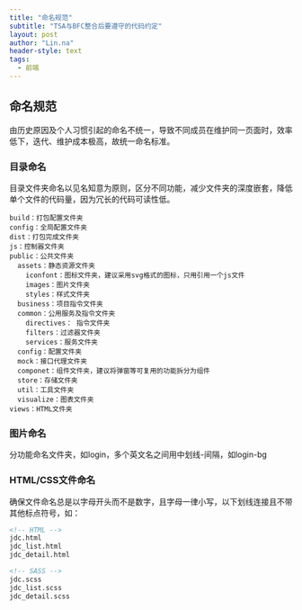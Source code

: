 ```yaml
---
title: "命名规范"
subtitle: "TSA与BFC整合后要遵守的代码约定"
layout: post
author: "Lin.na"
header-style: text
tags:
  - 前端
---
```


## 命名规范
由历史原因及个人习惯引起的命名不统一，导致不同成员在维护同一页面时，效率低下，迭代、维护成本极高，故统一命名标准。
### 目录命名
目录文件夹命名以见名知意为原则，区分不同功能，减少文件夹的深度嵌套，降低单个文件的代码量，因为冗长的代码可读性低。
```
build：打包配置文件夹
config：全局配置文件夹
dist：打包完成文件夹
js：控制器文件夹
public：公共文件夹
  assets：静态资源文件夹
    iconfont：图标文件夹，建议采用svg格式的图标，只用引用一个js文件
    images：图片文件夹
    styles：样式文件夹
  business：项目指令文件夹
  common：公用服务及指令文件夹
    directives： 指令文件夹
    filters：过滤器文件夹
    services：服务文件夹
  config：配置文件夹
  mock：接口代理文件夹
  componet：组件文件夹，建议将弹窗等可复用的功能拆分为组件
  store：存储文件夹
  util：工具文件夹
  visualize：图表文件夹
views：HTML文件夹
```
### 图片命名
分功能命名文件夹，如login，多个英文名之间用中划线-间隔，如login-bg
### HTML/CSS文件命名
确保文件命名总是以字母开头而不是数字，且字母一律小写，以下划线连接且不带其他标点符号，如：
```html
<!-- HTML -->
jdc.html
jdc_list.html
jdc_detail.html

<!-- SASS -->
jdc.scss
jdc_list.scss
jdc_detail.scss
```

